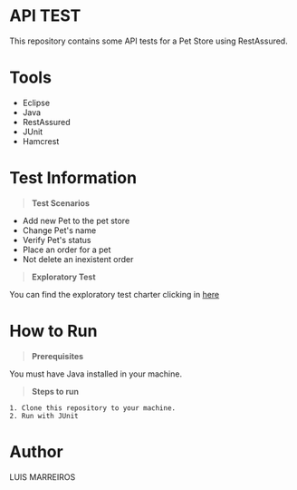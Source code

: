 
 
 # API TEST
 
 This repository contains some API tests for a Pet Store using RestAssured.
 
 # Tools
- Eclipse
-	Java
-	RestAssured
-	JUnit
- Hamcrest


# Test Information

 
  ><b>Test Scenarios</b>

-	Add new Pet to the pet store
-	Change Pet's name
-	Verify Pet's status
-	Place an order for a pet
-	Not delete an inexistent order


 ><b>Exploratory Test</b>
 
 You can find the exploratory test charter clicking in [here](https://drive.google.com/file/d/19fl9Sx4-BGQ3cQPxR0tBtLNrLRmqtZSc/view?usp=drivesdk)
 <br>
 
 
# How to Run
> <b>Prerequisites</b>

You must have Java installed in your machine. 
 <br>

> <b>Steps to run</b>


```
1. Clone this repository to your machine.
2. Run with JUnit
```


 # Author
 
 LUIS MARREIROS

